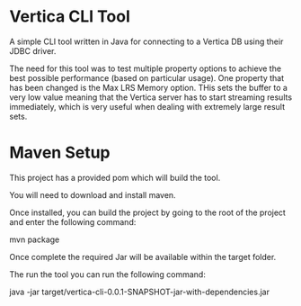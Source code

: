 Vertica CLI Tool
=================

A simple CLI tool written in Java for connecting to a Vertica DB using their JDBC driver.

The need for this tool was to test multiple property options to achieve the best possible
performance (based on particular usage). One property that has been changed is the Max LRS
Memory option. THis sets the buffer to a very low value meaning that the Vertica server
has to start streaming results immediately, which is very useful when dealing with extremely
large result sets.

Maven Setup
===========

This project has a provided pom which will build the tool.

You will need to download and install maven.

Once installed, you can build the project by going to the root of the project and enter the following command:

mvn package

Once complete the required Jar will be available within the target folder.

The run the tool you can run the following command:

java -jar target/vertica-cli-0.0.1-SNAPSHOT-jar-with-dependencies.jar <jdbc-url> <username> <password>